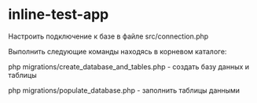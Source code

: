 # inline-test-app

Настроить подключение к базе в файле src/connection.php

Выполнить следующие команды находясь в корневом каталоге: 

php migrations/create_database_and_tables.php - создать базу данных и таблицы

php migrations/populate_database.php - заполнить таблицы данными
